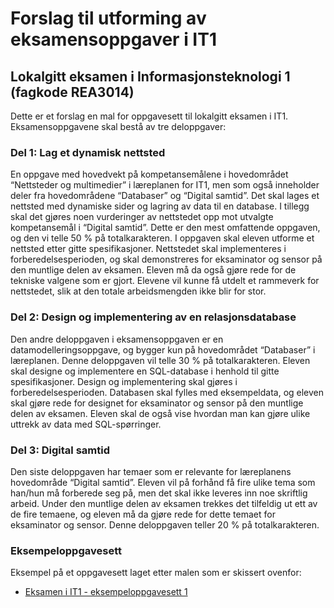 # Forslag til utforming av eksamensoppgaver i IT1 
## Lokalgitt eksamen i Informasjonsteknologi 1 (fagkode REA3014)

Dette er et forslag en mal for oppgavesett til lokalgitt eksamen i IT1. Eksamensoppgavene skal bestå av tre deloppgaver:

### Del 1: Lag et dynamisk nettsted
En oppgave med hovedvekt på kompetansemålene i hovedområdet “Nettsteder og multimedier” i læreplanen for IT1, men som også inneholder deler fra hovedområdene “Databaser” og “Digital samtid”. Det skal lages et nettsted med dynamiske sider og lagring av data til en database. I tillegg skal det gjøres noen vurderinger av nettstedet opp mot utvalgte kompetansemål i “Digital samtid”. Dette er den mest omfattende oppgaven, og den vi telle 50 % på totalkarakteren. I oppgaven skal eleven utforme et nettsted etter gitte spesifikasjoner. Nettstedet skal implementeres i forberedelsesperioden, og skal demonstreres for eksaminator og sensor på den muntlige delen av eksamen. Eleven må da også gjøre rede for de tekniske valgene som er gjort. Elevene vil kunne få utdelt et rammeverk for nettstedet, slik at den totale arbeidsmengden ikke blir for stor.

### Del 2: Design og implementering av en relasjonsdatabase
Den andre deloppgaven i eksamensoppgaven er en datamodelleringsoppgave, og bygger kun på hovedområdet “Databaser” i læreplanen. Denne deloppgaven vil telle 30 % på totalkarakteren. Eleven skal designe og implementere en SQL-database i henhold til gitte spesifikasjoner. Design og implementering skal gjøres i forberedelsesperioden. Databasen skal fylles med eksempeldata, og eleven skal gjøre rede for designet for eksaminator og sensor på den muntlige delen av eksamen. Eleven skal de også vise hvordan man kan gjøre ulike uttrekk av data med SQL-spørringer.

### Del 3: Digital samtid
Den siste deloppgaven har temaer som er relevante for læreplanens hovedområde “Digital samtid”. Eleven vil på forhånd få fire ulike tema som han/hun må forberede seg på, men det skal ikke leveres inn noe skriftlig arbeid. Under den muntlige delen av eksamen trekkes det tilfeldig ut ett av de fire temaene, og eleven må da gjøre rede for dette temaet for eksaminator og sensor. Denne deloppgaven teller 20 % på totalkarakteren.

### Eksempeloppgavesett
Eksempel på et oppgavesett laget etter malen som er skissert ovenfor:
* [Eksamen i IT1 - eksempeloppgavesett 1](https://github.com/fagstoff/IT1/tree/master/_docs)